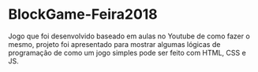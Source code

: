 # BlockGame-Feira2018
Jogo que foi desenvolvido baseado em aulas no Youtube de como fazer o mesmo, projeto foi apresentado para mostrar algumas lógicas de programação de como um jogo simples pode ser feito com HTML, CSS e JS.

